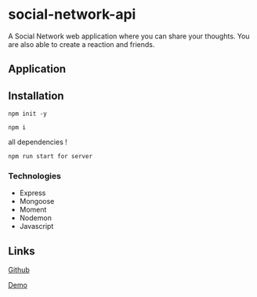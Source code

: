 # social-network-api
A Social Network web application where you can share your thoughts. You are also able to create a reaction and friends.

## Application 

## Installation 
``` npm init -y ```

``` npm i ``` 

all dependencies !

``` npm run start for server ```

### Technologies 
- Express 
- Mongoose 
- Moment 
- Nodemon 
- Javascript 

## Links 
[Github](https://github.com/Tgarrey37/social-network-api)

[Demo](https://vimeo.com/manage/videos/675727790)

